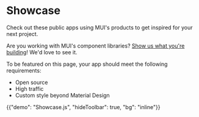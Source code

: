 # Showcase

<p class="description">Check out these public apps using MUI's products to get inspired for your next project.</p>

Are you working with MUI's component libraries? [Show us what you're building](https://github.com/mui/material-ui/issues/22426)! We'd love to see it.

To be featured on this page, your app should meet the following requirements:

- Open source
- High traffic
- Custom style beyond Material Design

{{"demo": "Showcase.js", "hideToolbar": true, "bg": "inline"}}

